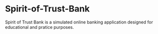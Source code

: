 # Spirit-of-Trust-Bank
Spirit of Trust Bank is a simulated online banking application designed for educational and pratice purposes. 
